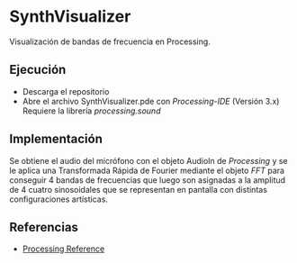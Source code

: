 # SynthVisualizer
Visualización de bandas de frecuencia en Processing.

## Ejecución
* Descarga el repositorio
* Abre el archivo SynthVisualizer.pde con *Processing-IDE* (Versión 3.x)
Requiere la librería *processing.sound*

## Implementación
Se obtiene el audio del micrófono con el objeto AudioIn de *Processing* y se le aplica una Transformada Rápida de Fourier mediante el objeto *FFT* para conseguir 4 bandas de frecuencias que luego son asignadas a la amplitud de 4 cuatro sinosoidales que se representan en pantalla con distintas configuraciones artísticas.

## Referencias
* [Processing Reference](https://processing.org/reference/)
 
 
